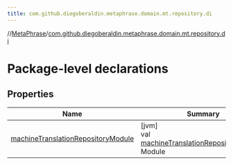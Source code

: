 ```yaml
---
title: com.github.diegoberaldin.metaphrase.domain.mt.repository.di
---
```

//[MetaPhrase](../../index.html)/[com.github.diegoberaldin.metaphrase.domain.mt.repository.di](index.html)



# Package-level declarations



## Properties


| Name | Summary |
|---|---|
| [machineTranslationRepositoryModule](machine-translation-repository-module.html) | [jvm]<br>val [machineTranslationRepositoryModule](machine-translation-repository-module.html): Module |

